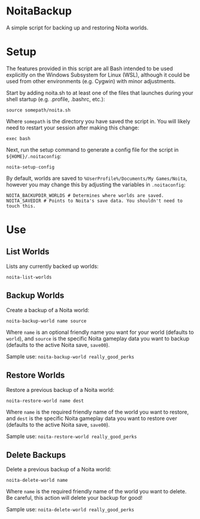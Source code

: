<!---
README.md. The README for NoitaBackup.
Copyright (C) 2021 Benjamin Cassell

This program is free software: you can redistribute it and/or modify it under
the terms of the GNU General Public License as published by the Free Software
Foundation, either version 3 of the License, or (at your option) any later
version.

This program is distributed in the hope that it will be useful, but WITHOUT ANY
WARRANTY; without even the implied warranty of MERCHANTABILITY or FITNESS FOR A
PARTICULAR PURPOSE.  See the GNU General Public License for more details.

You should have received a copy of the GNU General Public License along with
this program.  If not, see <http://www.gnu.org/licenses/>.
-->

# NoitaBackup
A simple script for backing up and restoring Noita worlds.

# Setup
The features provided in this script are all Bash intended to be used
explicitly on the Windows Subsystem for Linux (WSL), although it could be used
from other environments (e.g. Cygwin) with minor adjustments.

Start by adding noita.sh to at least one of the files that launches during your
shell startup (e.g. .profile, .bashrc, etc.):

```
source somepath/noita.sh
```

Where `somepath` is the directory you have saved the script in. You will likely
need to restart your session after making this change:

```
exec bash
```

Next, run the setup command to generate a config file for the script in
`${HOME}/.noitaconfig`:

```
noita-setup-config
```

By default, worlds are saved to `%UserProfile%/Documents/My Games/Noita`,
however you may change this by adjusting the variables in `.noitaconfig`:

```
NOITA_BACKUPDIR_WORLDS # Determines where worlds are saved.
NOITA_SAVEDIR # Points to Noita's save data. You shouldn't need to touch this.
```

# Use

## List Worlds

Lists any currently backed up worlds:

```
noita-list-worlds
```

## Backup Worlds

Create a backup of a Noita world:

```
noita-backup-world name source
```

Where `name` is an optional friendly name you want for your world (defaults to
`world`), and `source` is the specific Noita gameplay data you want to backup
(defaults to the active Noita save, `save00`).

Sample use: `noita-backup-world really_good_perks`

## Restore Worlds

Restore a previous backup of a Noita world:

```
noita-restore-world name dest
```

Where `name` is the required friendly name of the world you want to restore,
and `dest` is the specific Noita gameplay data you want to restore over
(defaults to the active Noita save, `save00`).

Sample use: `noita-restore-world really_good_perks`

## Delete Backups

Delete a previous backup of a Noita world:

```
noita-delete-world name
```

Where `name` is the required friendly name of the world you want to delete. Be
careful, this action will delete your backup for good!

Sample use: `noita-delete-world really_good_perks`
